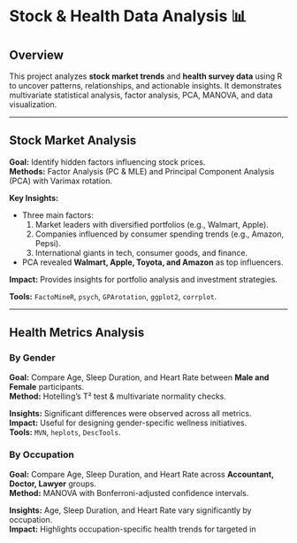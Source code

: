 # Stock & Health Data Analysis 📊

## Overview
This project analyzes **stock market trends** and **health survey data** using R to uncover patterns, relationships, and actionable insights. It demonstrates multivariate statistical analysis, factor analysis, PCA, MANOVA, and data visualization.

---

## Stock Market Analysis

**Goal:** Identify hidden factors influencing stock prices.  
**Methods:** Factor Analysis (PC & MLE) and Principal Component Analysis (PCA) with Varimax rotation.  

**Key Insights:**  
- Three main factors:  
  1. Market leaders with diversified portfolios (e.g., Walmart, Apple).  
  2. Companies influenced by consumer spending trends (e.g., Amazon, Pepsi).  
  3. International giants in tech, consumer goods, and finance.  
- PCA revealed **Walmart, Apple, Toyota, and Amazon** as top influencers.  

**Impact:** Provides insights for portfolio analysis and investment strategies.  

**Tools:** `FactoMineR`, `psych`, `GPArotation`, `ggplot2`, `corrplot`.

---

## Health Metrics Analysis

### By Gender
**Goal:** Compare Age, Sleep Duration, and Heart Rate between **Male and Female** participants.  
**Method:** Hotelling’s T² test & multivariate normality checks.  

**Insights:** Significant differences were observed across all metrics.  
**Impact:** Useful for designing gender-specific wellness initiatives.  
**Tools:** `MVN`, `heplots`, `DescTools`.

### By Occupation
**Goal:** Compare Age, Sleep Duration, and Heart Rate across **Accountant, Doctor, Lawyer** groups.  
**Method:** MANOVA with Bonferroni-adjusted confidence intervals.  

**Insights:** Age, Sleep Duration, and Heart Rate vary significantly by occupation.  
**Impact:** Highlights occupation-specific health trends for targeted in
